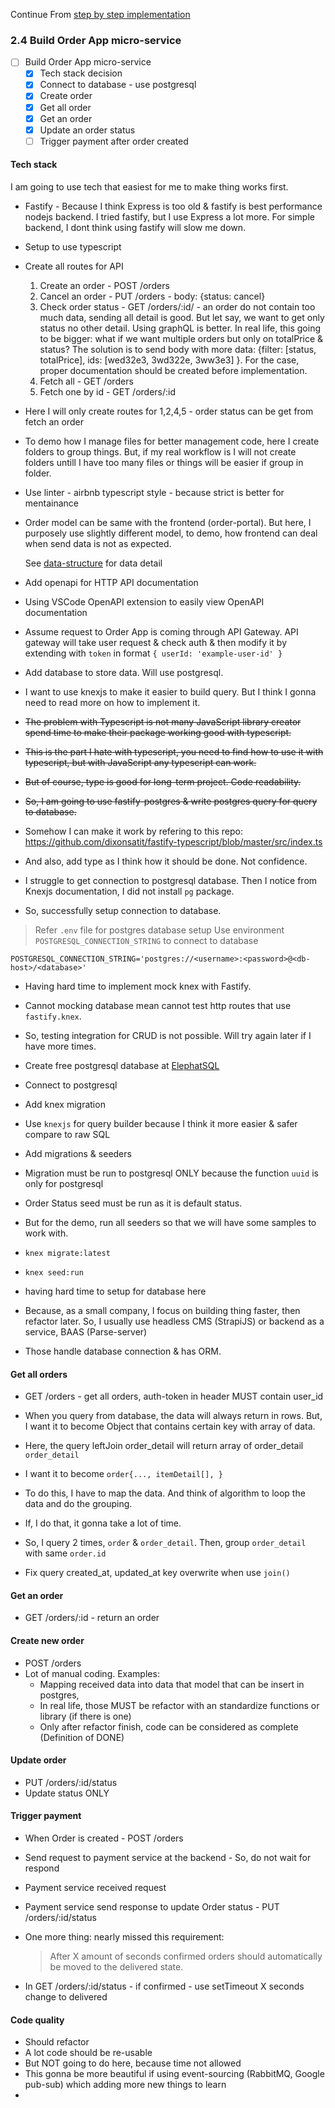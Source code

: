 Continue From [step by step implementation](./step-by-step-implementation)

### 2.4 Build Order App micro-service


- [ ] Build Order App micro-service
  - [x] Tech stack decision
  - [x] Connect to database - use postgresql
  - [x] Create order
  - [x] Get all order
  - [x] Get an order
  - [x] Update an order status
  - [ ] Trigger payment after order created

#### Tech stack

I am going to use tech that easiest for me to make thing works first.

- Fastify - Because I think Express is too old & fastify is best performance nodejs backend. I tried fastify, but I use Express a lot more. For simple backend, I dont think using fastify will slow me down.
- Setup to use typescript

- Create all routes for API
  1. Create an order - POST /orders
  2. Cancel an order - PUT /orders - body: {status: cancel}
  3. Check order status - GET /orders/:id/ - an order do not contain too much data, sending all detail is good.
    But let say, we want to get only status no other detail. Using graphQL is better.
    In real life, this going to be bigger: what if we want multiple orders but only on totalPrice & status?
    The solution is to send body with more data: {filter: [status, totalPrice], ids: [wed32e3, 3wd322e, 3ww3e3] }.
    For the case, proper documentation should be created before implementation.
  4. Fetch all - GET /orders
  5. Fetch one by id - GET /orders/:id
- Here I will only create routes for 1,2,4,5 - order status can be get from fetch an order
- To demo how I manage files for better management code, here I create folders to group things.
  But, if my real workflow is I will not create folders untill I have too many files or things will be easier if group in folder.

- Use linter - airbnb typescript style - because strict is better for mentainance

- Order model can be same with the frontend (order-portal). But here, I purposely use slightly different model,
  to demo, how frontend can deal when send data is not as expected.
  
  See [data-structure](./step-by-step-implementation.md#22-data-structure) for data detail

- Add openapi for HTTP API documentation
- Using VSCode OpenAPI extension to easily view OpenAPI documentation
- Assume request to Order App is coming through API Gateway. API gateway will take user request & check auth & then modify it by extending with `token` in format `{ userId: 'example-user-id' }`

- Add database to store data. Will use postgresql.
- I want to use knexjs to make it easier to build query. But I think I gonna need to read more on how to implement it.
- ~~The problem with Typescript is not many JavaScript library creator spend time to make their package working good with typescript.~~
- ~~This is the part I hate with typescript, you need to find how to use it with typescript, but with JavaScript any typescript can work.~~
- ~~But of course, type is good for long-term project. Code readability.~~
- ~~So, I am going to use fastify-postgres & write postgres query for query to database.~~
- Somehow I can make it work by refering to this repo: https://github.com/dixonsatit/fastify-typescript/blob/master/src/index.ts
- And also, add type as I think how it should be done. Not confidence.
- I struggle to get connection to postgresql database. Then I notice from Knexjs documentation, I did not install `pg` package.
- So, successfully setup connection to database.

> Refer `.env` file for postgres database setup
> Use environment `POSTGRESQL_CONNECTION_STRING` to connect to database

```
POSTGRESQL_CONNECTION_STRING='postgres://<username>:<password>@<db-host>/<database>'
```

- Having hard time to implement mock knex with Fastify.
- Cannot mocking database mean cannot test http routes that use `fastify.knex`.
- So, testing integration for CRUD is not possible. Will try again later if I have more times.

- Create free postgresql database at [ElephatSQL](https://www.elephantsql.com/)
- Connect to postgresql
- Add knex migration
- Use `knexjs` for query builder because I think it more easier & safer compare to raw SQL

- Add migrations & seeders
- Migration must be run to postgresql ONLY because the function `uuid` is only for postgresql
- Order Status seed must be run as it is default status.
- But for the demo, run all seeders so that we will have some samples to work with.
- `knex migrate:latest`
- `knex seed:run`

- having hard time to setup for database here
- Because, as a small company, I focus on building thing faster, then refactor later. So, I usually use headless CMS (StrapiJS) or
  backend as a service, BAAS (Parse-server)
- Those handle database connection & has ORM.

#### Get all orders

- GET /orders - get all orders, auth-token in header MUST contain user_id
- When you query from database, the data will always return in rows. But, I want it to become Object that contains certain key with array of data.
- Here, the query leftJoin order_detail will return array of order_detail `order_detail`
- I want it to become `order{..., itemDetail[], }`
- To do this, I have to map the data. And think of algorithm to loop the data and do the grouping.
- If, I do that, it gonna take a lot of time.
- So, I query 2 times, `order` & `order_detail`. Then, group `order_detail` with same `order.id`

- Fix query created_at, updated_at key overwrite when use `join()`

#### Get an order

- GET /orders/:id - return an order

#### Create new order

- POST /orders
- Lot of manual coding. Examples:
  - Mapping received data into data that model that can be insert in postgres,
  - In real life, those MUST be refactor with an standardize functions or library (if there is one)
  - Only after refactor finish, code can be considered as complete (Definition of DONE)

#### Update order

- PUT /orders/:id/status
- Update status ONLY



#### Trigger payment

- When Order is created - POST /orders
- Send request to payment service at the backend - So, do not wait for respond
- Payment service received request
- Payment service send response to update Order status - PUT /orders/:id/status

- One more thing: nearly missed this requirement: 
  > After X amount of seconds confirmed orders should automatically be moved to the delivered state.
- In GET /orders/:id/status - if confirmed - use setTimeout X seconds change to delivered

#### Code quality

- Should refactor
- A lot code should be re-usable
- But NOT going to do here, because time not allowed
- This gonna be more beautiful if using event-sourcing (RabbitMQ, Google pub-sub) which adding more new things to learn
- 